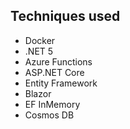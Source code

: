 ## Techniques used
- Docker
- .NET 5
- Azure Functions
- ASP.NET Core
- Entity Framework
- Blazor
- EF InMemory
- Cosmos DB
